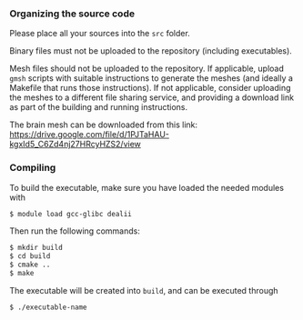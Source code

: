 ### Organizing the source code
Please place all your sources into the `src` folder.

Binary files must not be uploaded to the repository (including executables).

Mesh files should not be uploaded to the repository. If applicable, upload `gmsh` scripts with suitable instructions to generate the meshes (and ideally a Makefile that runs those instructions). If not applicable, consider uploading the meshes to a different file sharing service, and providing a download link as part of the building and running instructions.

The brain mesh can be downloaded from this link:
https://drive.google.com/file/d/1PJTaHAU-kgxId5_C6Zd4nj27HRcyHZS2/view

### Compiling
To build the executable, make sure you have loaded the needed modules with
```bash
$ module load gcc-glibc dealii
```
Then run the following commands:
```bash
$ mkdir build
$ cd build
$ cmake ..
$ make
```
The executable will be created into `build`, and can be executed through
```bash
$ ./executable-name
```
